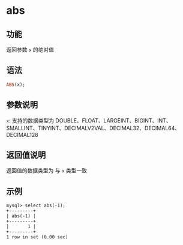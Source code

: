 # abs

## 功能

返回参数 `x` 的绝对值

## 语法

```Haskell
ABS(x);
```

## 参数说明

`x`: 支持的数据类型为 DOUBLE、FLOAT、LARGEINT、BIGINT、INT、SMALLINT、TINYINT、DECIMALV2VAL、DECIMAL32、DECIMAL64、DECIMAL128

## 返回值说明

返回值的数据类型为 与 `x` 类型一致

## 示例

```Plain Text
mysql> select abs(-1);
+---------+
| abs(-1) |
+---------+
|       1 |
+---------+
1 row in set (0.00 sec)
```

